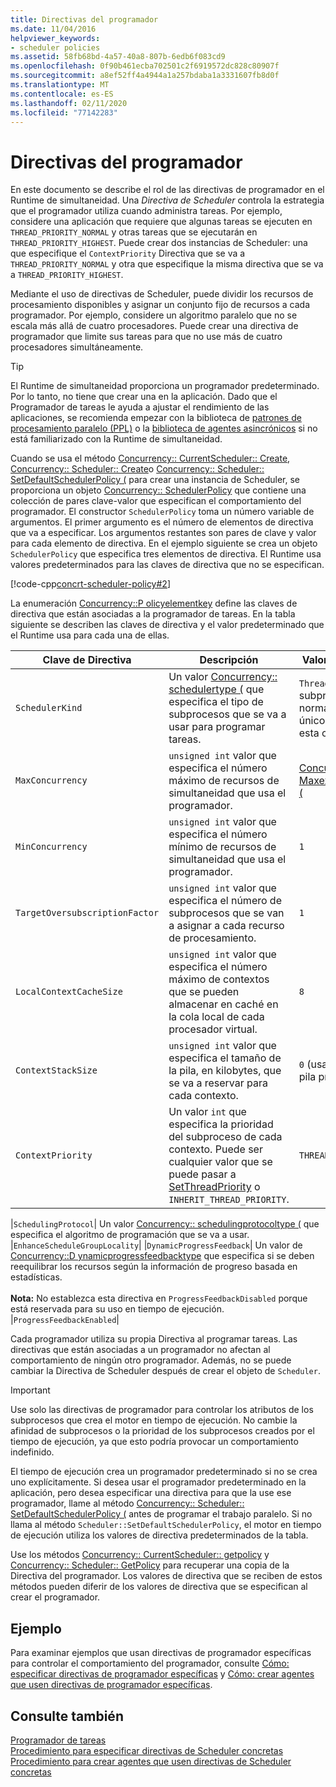 ```yaml
---
title: Directivas del programador
ms.date: 11/04/2016
helpviewer_keywords:
- scheduler policies
ms.assetid: 58fb68bd-4a57-40a8-807b-6edb6f083cd9
ms.openlocfilehash: 0f90b461ecba702501c2f6919572dc828c80907f
ms.sourcegitcommit: a8ef52ff4a4944a1a257bdaba1a3331607fb8d0f
ms.translationtype: MT
ms.contentlocale: es-ES
ms.lasthandoff: 02/11/2020
ms.locfileid: "77142283"
---
```

# <a name="scheduler-policies"></a>Directivas del programador

En este documento se describe el rol de las directivas de programador en el Runtime de simultaneidad. Una *Directiva de Scheduler* controla la estrategia que el programador utiliza cuando administra tareas. Por ejemplo, considere una aplicación que requiere que algunas tareas se ejecuten en `THREAD_PRIORITY_NORMAL` y otras tareas que se ejecutarán en `THREAD_PRIORITY_HIGHEST`.  Puede crear dos instancias de Scheduler: una que especifique el `ContextPriority` Directiva que se va a `THREAD_PRIORITY_NORMAL` y otra que especifique la misma directiva que se va a `THREAD_PRIORITY_HIGHEST`.

Mediante el uso de directivas de Scheduler, puede dividir los recursos de procesamiento disponibles y asignar un conjunto fijo de recursos a cada programador. Por ejemplo, considere un algoritmo paralelo que no se escala más allá de cuatro procesadores. Puede crear una directiva de programador que limite sus tareas para que no use más de cuatro procesadores simultáneamente.

> [!TIP]
> El Runtime de simultaneidad proporciona un programador predeterminado. Por lo tanto, no tiene que crear una en la aplicación. Dado que el Programador de tareas le ayuda a ajustar el rendimiento de las aplicaciones, se recomienda empezar con la biblioteca de [patrones de procesamiento paralelo (PPL)](../../parallel/concrt/parallel-patterns-library-ppl.md) o la [biblioteca de agentes asincrónicos](../../parallel/concrt/asynchronous-agents-library.md) si no está familiarizado con la Runtime de simultaneidad.

Cuando se usa el método [Concurrency:: CurrentScheduler:: Create](reference/currentscheduler-class.md#create), [Concurrency:: Scheduler:: Create](reference/scheduler-class.md#create)o [Concurrency:: Scheduler:: SetDefaultSchedulerPolicy (](reference/scheduler-class.md#setdefaultschedulerpolicy) para crear una instancia de Scheduler, se proporciona un objeto [Concurrency:: SchedulerPolicy](../../parallel/concrt/reference/schedulerpolicy-class.md) que contiene una colección de pares clave-valor que especifican el comportamiento del programador. El constructor `SchedulerPolicy` toma un número variable de argumentos. El primer argumento es el número de elementos de directiva que va a especificar. Los argumentos restantes son pares de clave y valor para cada elemento de directiva. En el ejemplo siguiente se crea un objeto `SchedulerPolicy` que especifica tres elementos de directiva. El Runtime usa valores predeterminados para las claves de directiva que no se especifican.

[!code-cpp[concrt-scheduler-policy#2](../../parallel/concrt/codesnippet/cpp/scheduler-policies_1.cpp)]

La enumeración [Concurrency::P olicyelementkey](reference/concurrency-namespace-enums.md#policyelementkey) define las claves de directiva que están asociadas a la programador de tareas. En la tabla siguiente se describen las claves de directiva y el valor predeterminado que el Runtime usa para cada una de ellas.

|Clave de Directiva|Descripción|Valor predeterminado|
|----------------|-----------------|-------------------|
|`SchedulerKind`|Un valor [Concurrency:: schedulertype (](reference/concurrency-namespace-enums.md#schedulertype) que especifica el tipo de subprocesos que se va a usar para programar tareas.|`ThreadScheduler` (usar subprocesos normales). Este es el único valor válido para esta clave.|
|`MaxConcurrency`|`unsigned int` valor que especifica el número máximo de recursos de simultaneidad que usa el programador.|[Concurrency:: Maxexecutionresources (](reference/concurrency-namespace-constants1.md#maxexecutionresources)|
|`MinConcurrency`|`unsigned int` valor que especifica el número mínimo de recursos de simultaneidad que usa el programador.|`1`|
|`TargetOversubscriptionFactor`|`unsigned int` valor que especifica el número de subprocesos que se van a asignar a cada recurso de procesamiento.|`1`|
|`LocalContextCacheSize`|`unsigned int` valor que especifica el número máximo de contextos que se pueden almacenar en caché en la cola local de cada procesador virtual.|`8`|
|`ContextStackSize`|`unsigned int` valor que especifica el tamaño de la pila, en kilobytes, que se va a reservar para cada contexto.|`0` (usar el tamaño de pila predeterminado)|
|`ContextPriority`|Un valor `int` que especifica la prioridad del subproceso de cada contexto. Puede ser cualquier valor que se puede pasar a [SetThreadPriority](/windows/win32/api/processthreadsapi/nf-processthreadsapi-setthreadpriority) o `INHERIT_THREAD_PRIORITY`.|`THREAD_PRIORITY_NORMAL`|

|`SchedulingProtocol`| Un valor [Concurrency:: schedulingprotocoltype (](reference/concurrency-namespace-enums.md#schedulingprotocoltype) que especifica el algoritmo de programación que se va a usar. |`EnhanceScheduleGroupLocality`| |`DynamicProgressFeedback`| Un valor de [Concurrency::D ynamicprogressfeedbacktype](reference/concurrency-namespace-enums.md#dynamicprogressfeedbacktype) que especifica si se deben reequilibrar los recursos según la información de progreso basada en estadísticas.<br /><br /> **Nota:** No establezca esta directiva en `ProgressFeedbackDisabled` porque está reservada para su uso en tiempo de ejecución. |`ProgressFeedbackEnabled`|

Cada programador utiliza su propia Directiva al programar tareas. Las directivas que están asociadas a un programador no afectan al comportamiento de ningún otro programador. Además, no se puede cambiar la Directiva de Scheduler después de crear el objeto de `Scheduler`.

> [!IMPORTANT]
> Use solo las directivas de programador para controlar los atributos de los subprocesos que crea el motor en tiempo de ejecución. No cambie la afinidad de subprocesos o la prioridad de los subprocesos creados por el tiempo de ejecución, ya que esto podría provocar un comportamiento indefinido.

El tiempo de ejecución crea un programador predeterminado si no se crea uno explícitamente. Si desea usar el programador predeterminado en la aplicación, pero desea especificar una directiva para que la use ese programador, llame al método [Concurrency:: Scheduler:: SetDefaultSchedulerPolicy (](reference/scheduler-class.md#setdefaultschedulerpolicy) antes de programar el trabajo paralelo. Si no llama al método `Scheduler::SetDefaultSchedulerPolicy`, el motor en tiempo de ejecución utiliza los valores de directiva predeterminados de la tabla.

Use los métodos [Concurrency:: CurrentScheduler:: getpolicy](reference/currentscheduler-class.md#getpolicy) y [Concurrency:: Scheduler:: GetPolicy](reference/scheduler-class.md#getpolicy) para recuperar una copia de la Directiva del programador. Los valores de directiva que se reciben de estos métodos pueden diferir de los valores de directiva que se especifican al crear el programador.

## <a name="example"></a>Ejemplo

Para examinar ejemplos que usan directivas de programador específicas para controlar el comportamiento del programador, consulte [Cómo: especificar directivas de programador específicas](../../parallel/concrt/how-to-specify-specific-scheduler-policies.md) y [Cómo: crear agentes que usen directivas de programador específicas](../../parallel/concrt/how-to-create-agents-that-use-specific-scheduler-policies.md).

## <a name="see-also"></a>Consulte también

[Programador de tareas](../../parallel/concrt/task-scheduler-concurrency-runtime.md)<br/>
[Procedimiento para especificar directivas de Scheduler concretas](../../parallel/concrt/how-to-specify-specific-scheduler-policies.md)<br/>
[Procedimiento para crear agentes que usen directivas de Scheduler concretas](../../parallel/concrt/how-to-create-agents-that-use-specific-scheduler-policies.md)
